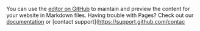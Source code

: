 

You can use the [editor on GitHub](https://github.com/13865808261/13865808261.github.io/edit/main/index.md) to maintain and preview the content for your website in Markdown files.
Having trouble with Pages? Check out our [documentation](https://docs.github.com/categories/github-pages-basics/) or [contact support](https://support.github.com/contac
